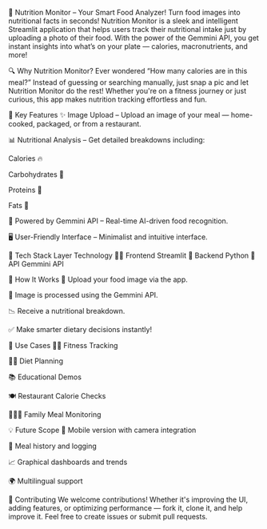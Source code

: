 🥗 Nutrition Monitor – Your Smart Food Analyzer!
Turn food images into nutritional facts in seconds!
Nutrition Monitor is a sleek and intelligent Streamlit application that helps users track their nutritional intake just by uploading a photo of their food. With the power of the Gemmini API, you get instant insights into what’s on your plate — calories, macronutrients, and more!

🔍 Why Nutrition Monitor?
Ever wondered “How many calories are in this meal?”
Instead of guessing or searching manually, just snap a pic and let Nutrition Monitor do the rest!
Whether you're on a fitness journey or just curious, this app makes nutrition tracking effortless and fun.

🚀 Key Features
✨ Image Upload – Upload an image of your meal — home-cooked, packaged, or from a restaurant.

📊 Nutritional Analysis – Get detailed breakdowns including:

Calories 🔥

Carbohydrates 🍞

Proteins 🍗

Fats 🥑

🧠 Powered by Gemmini API – Real-time AI-driven food recognition.

🖥️ User-Friendly Interface – Minimalist and intuitive interface.

🧰 Tech Stack
Layer	Technology
👩‍💻 Frontend	Streamlit
🐍 Backend	Python
🤖 API	Gemmini API

📸 How It Works
🔼 Upload your food image via the app.

🧠 Image is processed using the Gemmini API.

📉 Receive a nutritional breakdown.

✅ Make smarter dietary decisions instantly!

🧪 Use Cases
🏋️‍♂️ Fitness Tracking

🧘‍♀️ Diet Planning

📚 Educational Demos

🍽️ Restaurant Calorie Checks

👨‍👩‍👧 Family Meal Monitoring


💡 Future Scope
📱 Mobile version with camera integration

🧾 Meal history and logging

📈 Graphical dashboards and trends

🌍 Multilingual support


🤝 Contributing
We welcome contributions! Whether it's improving the UI, adding features, or optimizing performance — fork it, clone it, and help improve it.
Feel free to create issues or submit pull requests.
